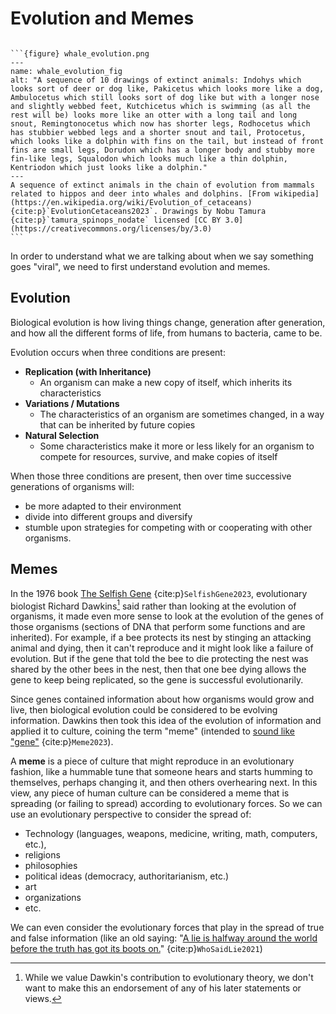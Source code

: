 # Evolution and Memes

````{margin} Whale Evolution:

```{figure} whale_evolution.png
---
name: whale_evolution_fig
alt: "A sequence of 10 drawings of extinct animals: Indohys which looks sort of deer or dog like, Pakicetus which looks more like a dog, Ambulocetus which still looks sort of dog like but with a longer nose and slightly webbed feet, Kutchicetus which is swimming (as all the rest will be) looks more like an otter with a long tail and long snout, Remingtonocetus which now has shorter legs, Rodhocetus which has stubbier webbed legs and a shorter snout and tail, Protocetus, which looks like a dolphin with fins on the tail, but instead of front fins are small legs, Dorudon which has a longer body and stubby more fin-like legs, Squalodon which looks much like a thin dolphin, Kentriodon which just looks like a dolphin."
---
A sequence of extinct animals in the chain of evolution from mammals related to hippos and deer into whales and dolphins. [From wikipedia](https://en.wikipedia.org/wiki/Evolution_of_cetaceans) {cite:p}`EvolutionCetaceans2023`. Drawings by Nobu Tamura {cite:p}`tamura_spinops_nodate` licensed [CC BY 3.0](https://creativecommons.org/licenses/by/3.0)
```
````

In order to understand what we are talking about when we say something goes "viral", we need to first understand evolution and memes.


## Evolution


Biological evolution is how living things change, generation after generation, and how all the different forms of life, from humans to bacteria, came to be.

Evolution occurs when three conditions are present:
- __Replication (with Inheritance)__
  - An organism can make a new copy of itself, which inherits its characteristics
- __Variations / Mutations__
  - The characteristics of an organism are sometimes changed, in a way that can be inherited by future copies
- __Natural Selection__
  - Some characteristics make it more or less likely for an organism to compete for resources, survive, and make copies of itself

When those three conditions are present, then over time successive generations of organisms will:
- be more adapted to their environment
- divide into different groups and diversify
- stumble upon strategies for competing with or cooperating with other organisms.


## Memes
In the 1976 book [The Selfish Gene](https://en.wikipedia.org/wiki/The_Selfish_Gene) {cite:p}`SelfishGene2023`, evolutionary biologist Richard Dawkins[^dawkins_note] said rather than looking at the evolution of organisms, it made even more sense to look at the evolution of the genes of those organisms (sections of DNA that perform some functions and are inherited). For example, if a bee protects its nest by stinging an attacking animal and dying, then it can't reproduce and it might look like a failure of evolution. But if the gene that told the bee to die protecting the nest was shared by the other bees in the nest, then that one bee dying allows the gene to keep being replicated, so the gene is successful evolutionarily.

Since genes contained information about how organisms would grow and live, then biological evolution could be considered to be evolving information. Dawkins then took this idea of the evolution of information and applied it to culture, coining the term "meme" (intended to [sound like "gene"](https://en.wikipedia.org/wiki/Meme#Etymology) {cite:p}`Meme2023`).

A __meme__ is a piece of culture that might reproduce in an evolutionary fashion, like a hummable tune that someone hears and starts humming to themselves, perhaps changing it, and then others overhearing next. In this view, any piece of human culture can be considered a meme that is spreading (or failing to spread) according to evolutionary forces. So we can use an evolutionary perspective to consider the spread of:
- Technology (languages, weapons, medicine, writing, math, computers, etc.),
- religions
- philosophies
- political ideas (democracy, authoritarianism, etc.)
- art
- organizations
- etc.

We can even consider the evolutionary forces that play in the spread of true and false information (like an old saying: "[A lie is halfway around the world before the truth has got its boots on.](https://interestingliterature.com/2021/06/lie-halfway-round-world-before-truth-boots-on-quote-origin-meaning/)" {cite:p}`WhoSaidLie2021`)

[^dawkins_note]: While we value Dawkin's contribution to evolutionary theory, we don't want to make this an endorsement of any of his later statements or views.
